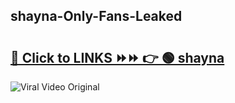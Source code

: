 
 ## shayna-Only-Fans-Leaked

# <h2><a href="https://clipsfans.com/shayna&ref=git">🔗 Click to LINKS ⏩⏩ 👉 🟢 shayna </a></h2>

<a href="https://clipsfans.com/shayna&ref=git" rel="nofollow" data-target="animated-image.originalLink"><img src="https://i.ibb.co.com/xMMVF88/686577567.gif" alt="Viral Video Original" style="max-width: 100%; display: inline-block;" data-target="animated-image.originalImage"></a>
